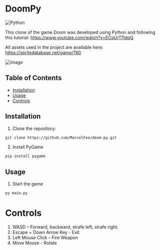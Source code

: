 # DoomPy

![Python](https://img.shields.io/badge/python-3670A0?style=for-the-badge&logo=python&logoColor=ffdd54)

This clone of the game Doom was developed using Python and following this tutorial: https://www.youtube.com/watch?v=ECqUrT7IdqQ

All assets used in the project are available here: https://spritedatabase.net/game/760

![image](https://github.com/MarcelFeo/doom-py/assets/69916500/d2ec6abb-aabc-4f23-af4b-751e3f45221c)


## Table of Contents

- [Installation](#installation)
- [Usage](#usage)
- [Controls](#controls)

## Installation

1. Clone the repository:

```bash
git clone https://github.com/MarcelFeo/doom-py.git
```

2. Install PyGame

```bash
pip install pygame
```
## Usage

1. Start the game

```bash
py main.py
```

# Controls

1. WASD – Forward, backward, strafe left, strafe right.
2. Escape + Down Arrow Key - Exit
3. Left Mouse Click – Fire Weapon
4. Move Mouse - Rotate
